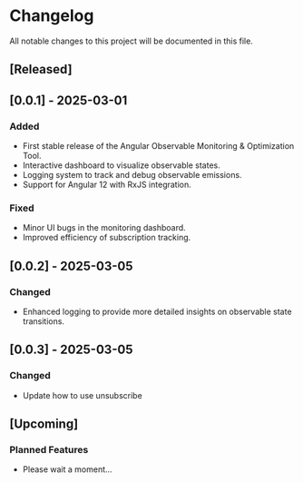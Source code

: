
# Changelog

All notable changes to this project will be documented in this file.

## [Released]

## [0.0.1] - 2025-03-01

### Added

* First stable release of the Angular Observable Monitoring & Optimization Tool.
* Interactive dashboard to visualize observable states.
* Logging system to track and debug observable emissions.
* Support for Angular 12 with RxJS integration.

### Fixed

* Minor UI bugs in the monitoring dashboard.
* Improved efficiency of subscription tracking.

## [0.0.2] - 2025-03-05

### Changed

* Enhanced logging to provide more detailed insights on observable state transitions.

## [0.0.3] - 2025-03-05

### Changed

* Update how to use unsubscribe

## [Upcoming]

### Planned Features

* Please wait a moment...
